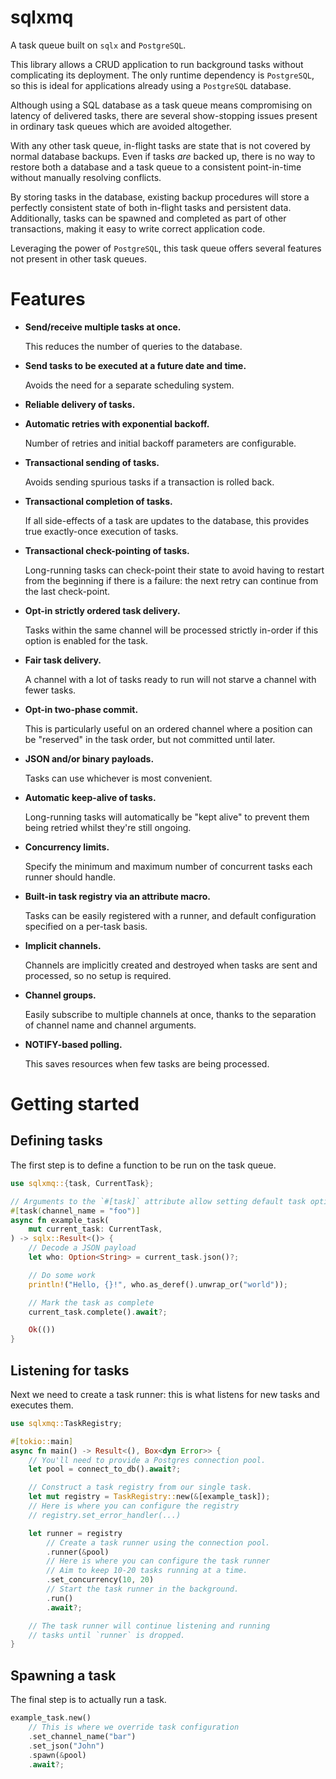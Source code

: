 # sqlxmq

A task queue built on `sqlx` and `PostgreSQL`.

This library allows a CRUD application to run background tasks without complicating its
deployment. The only runtime dependency is `PostgreSQL`, so this is ideal for applications
already using a `PostgreSQL` database.

Although using a SQL database as a task queue means compromising on latency of
delivered tasks, there are several show-stopping issues present in ordinary task
queues which are avoided altogether.

With any other task queue, in-flight tasks are state that is not covered by normal
database backups. Even if tasks _are_ backed up, there is no way to restore both
a database and a task queue to a consistent point-in-time without manually
resolving conflicts.

By storing tasks in the database, existing backup procedures will store a perfectly
consistent state of both in-flight tasks and persistent data. Additionally, tasks can
be spawned and completed as part of other transactions, making it easy to write correct
application code.

Leveraging the power of `PostgreSQL`, this task queue offers several features not
present in other task queues.

# Features

- **Send/receive multiple tasks at once.**

  This reduces the number of queries to the database.

- **Send tasks to be executed at a future date and time.**

  Avoids the need for a separate scheduling system.

- **Reliable delivery of tasks.**

- **Automatic retries with exponential backoff.**

  Number of retries and initial backoff parameters are configurable.

- **Transactional sending of tasks.**

  Avoids sending spurious tasks if a transaction is rolled back.

- **Transactional completion of tasks.**

  If all side-effects of a task are updates to the database, this provides
  true exactly-once execution of tasks.

- **Transactional check-pointing of tasks.**

  Long-running tasks can check-point their state to avoid having to restart
  from the beginning if there is a failure: the next retry can continue
  from the last check-point.

- **Opt-in strictly ordered task delivery.**

  Tasks within the same channel will be processed strictly in-order
  if this option is enabled for the task.

- **Fair task delivery.**

  A channel with a lot of tasks ready to run will not starve a channel with fewer
  tasks.

- **Opt-in two-phase commit.**

  This is particularly useful on an ordered channel where a position can be "reserved"
  in the task order, but not committed until later.

- **JSON and/or binary payloads.**

  Tasks can use whichever is most convenient.

- **Automatic keep-alive of tasks.**

  Long-running tasks will automatically be "kept alive" to prevent them being
  retried whilst they're still ongoing.

- **Concurrency limits.**

  Specify the minimum and maximum number of concurrent tasks each runner should
  handle.

- **Built-in task registry via an attribute macro.**

  Tasks can be easily registered with a runner, and default configuration specified
  on a per-task basis.

- **Implicit channels.**

  Channels are implicitly created and destroyed when tasks are sent and processed,
  so no setup is required.

- **Channel groups.**

  Easily subscribe to multiple channels at once, thanks to the separation of
  channel name and channel arguments.

- **NOTIFY-based polling.**

  This saves resources when few tasks are being processed.

# Getting started

## Defining tasks

The first step is to define a function to be run on the task queue.

```rust
use sqlxmq::{task, CurrentTask};

// Arguments to the `#[task]` attribute allow setting default task options.
#[task(channel_name = "foo")]
async fn example_task(
    mut current_task: CurrentTask,
) -> sqlx::Result<()> {
    // Decode a JSON payload
    let who: Option<String> = current_task.json()?;

    // Do some work
    println!("Hello, {}!", who.as_deref().unwrap_or("world"));

    // Mark the task as complete
    current_task.complete().await?;

    Ok(())
}
```

## Listening for tasks

Next we need to create a task runner: this is what listens for new tasks
and executes them.

```rust
use sqlxmq::TaskRegistry;

#[tokio::main]
async fn main() -> Result<(), Box<dyn Error>> {
    // You'll need to provide a Postgres connection pool.
    let pool = connect_to_db().await?;

    // Construct a task registry from our single task.
    let mut registry = TaskRegistry::new(&[example_task]);
    // Here is where you can configure the registry
    // registry.set_error_handler(...)

    let runner = registry
        // Create a task runner using the connection pool.
        .runner(&pool)
        // Here is where you can configure the task runner
        // Aim to keep 10-20 tasks running at a time.
        .set_concurrency(10, 20)
        // Start the task runner in the background.
        .run()
        .await?;

    // The task runner will continue listening and running
    // tasks until `runner` is dropped.
}
```

## Spawning a task

The final step is to actually run a task.

```rust
example_task.new()
    // This is where we override task configuration
    .set_channel_name("bar")
    .set_json("John")
    .spawn(&pool)
    .await?;
```
